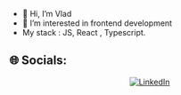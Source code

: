 - 👋 Hi, I’m Vlad
- 👀 I’m interested in frontend development 
- My stack : JS, React , Typescript.
## 🌐 Socials:
<div align=center>

[![LinkedIn](https://img.shields.io/badge/LinkedIn-%230077B5.svg?logo=linkedin&logoColor=white)](https://www.linkedin.com/in/januszewski-wladyslaw/) 

</div>
